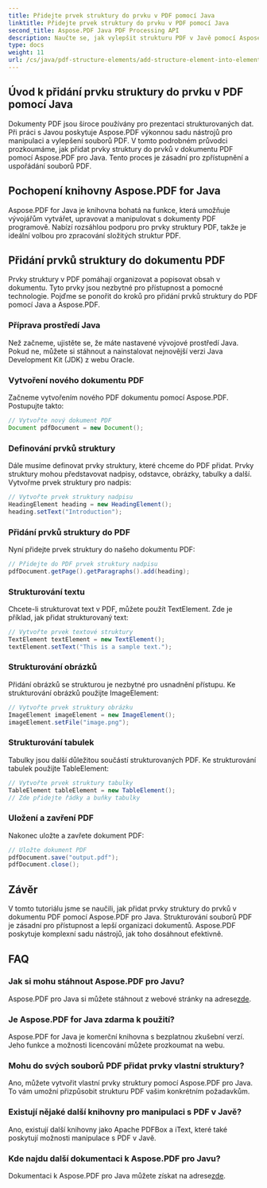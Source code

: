 ```yaml
---
title: Přidejte prvek struktury do prvku v PDF pomocí Java
linktitle: Přidejte prvek struktury do prvku v PDF pomocí Java
second_title: Aspose.PDF Java PDF Processing API
description: Naučte se, jak vylepšit strukturu PDF v Javě pomocí Aspose.PDF pro Javu. Tento podrobný průvodce popisuje přidávání prvků struktury pro přístupné a organizované soubory PDF.
type: docs
weight: 11
url: /cs/java/pdf-structure-elements/add-structure-element-into-element-in-pdf-using-java/
---
```


## Úvod k přidání prvku struktury do prvku v PDF pomocí Java

Dokumenty PDF jsou široce používány pro prezentaci strukturovaných dat. Při práci s Javou poskytuje Aspose.PDF výkonnou sadu nástrojů pro manipulaci a vylepšení souborů PDF. V tomto podrobném průvodci prozkoumáme, jak přidat prvky struktury do prvků v dokumentu PDF pomocí Aspose.PDF pro Java. Tento proces je zásadní pro zpřístupnění a uspořádání souborů PDF.

## Pochopení knihovny Aspose.PDF for Java

Aspose.PDF for Java je knihovna bohatá na funkce, která umožňuje vývojářům vytvářet, upravovat a manipulovat s dokumenty PDF programově. Nabízí rozsáhlou podporu pro prvky struktury PDF, takže je ideální volbou pro zpracování složitých struktur PDF.

## Přidání prvků struktury do dokumentu PDF

Prvky struktury v PDF pomáhají organizovat a popisovat obsah v dokumentu. Tyto prvky jsou nezbytné pro přístupnost a pomocné technologie. Pojďme se ponořit do kroků pro přidání prvků struktury do PDF pomocí Java a Aspose.PDF.

### Příprava prostředí Java

Než začneme, ujistěte se, že máte nastavené vývojové prostředí Java. Pokud ne, můžete si stáhnout a nainstalovat nejnovější verzi Java Development Kit (JDK) z webu Oracle.

### Vytvoření nového dokumentu PDF

Začneme vytvořením nového PDF dokumentu pomocí Aspose.PDF. Postupujte takto:

```java
// Vytvořte nový dokument PDF
Document pdfDocument = new Document();
```

### Definování prvků struktury

Dále musíme definovat prvky struktury, které chceme do PDF přidat. Prvky struktury mohou představovat nadpisy, odstavce, obrázky, tabulky a další. Vytvořme prvek struktury pro nadpis:

```java
// Vytvořte prvek struktury nadpisu
HeadingElement heading = new HeadingElement();
heading.setText("Introduction");
```

### Přidání prvků struktury do PDF

Nyní přidejte prvek struktury do našeho dokumentu PDF:

```java
// Přidejte do PDF prvek struktury nadpisu
pdfDocument.getPage().getParagraphs().add(heading);
```

### Strukturování textu

Chcete-li strukturovat text v PDF, můžete použít TextElement. Zde je příklad, jak přidat strukturovaný text:

```java
// Vytvořte prvek textové struktury
TextElement textElement = new TextElement();
textElement.setText("This is a sample text.");
```

### Strukturování obrázků

Přidání obrázků se strukturou je nezbytné pro usnadnění přístupu. Ke strukturování obrázků použijte ImageElement:

```java
// Vytvořte prvek struktury obrázku
ImageElement imageElement = new ImageElement();
imageElement.setFile("image.png");
```

### Strukturování tabulek

Tabulky jsou další důležitou součástí strukturovaných PDF. Ke strukturování tabulek použijte TableElement:

```java
// Vytvořte prvek struktury tabulky
TableElement tableElement = new TableElement();
// Zde přidejte řádky a buňky tabulky
```

### Uložení a zavření PDF

Nakonec uložte a zavřete dokument PDF:

```java
// Uložte dokument PDF
pdfDocument.save("output.pdf");
pdfDocument.close();
```

## Závěr

V tomto tutoriálu jsme se naučili, jak přidat prvky struktury do prvků v dokumentu PDF pomocí Aspose.PDF pro Java. Strukturování souborů PDF je zásadní pro přístupnost a lepší organizaci dokumentů. Aspose.PDF poskytuje komplexní sadu nástrojů, jak toho dosáhnout efektivně.

## FAQ

### Jak si mohu stáhnout Aspose.PDF pro Javu?

 Aspose.PDF pro Java si můžete stáhnout z webové stránky na adrese[zde](https://releases.aspose.com/pdf/java/).

### Je Aspose.PDF for Java zdarma k použití?

Aspose.PDF for Java je komerční knihovna s bezplatnou zkušební verzí. Jeho funkce a možnosti licencování můžete prozkoumat na webu.

### Mohu do svých souborů PDF přidat prvky vlastní struktury?

Ano, můžete vytvořit vlastní prvky struktury pomocí Aspose.PDF pro Java. To vám umožní přizpůsobit strukturu PDF vašim konkrétním požadavkům.

### Existují nějaké další knihovny pro manipulaci s PDF v Javě?

Ano, existují další knihovny jako Apache PDFBox a iText, které také poskytují možnosti manipulace s PDF v Javě.

### Kde najdu další dokumentaci k Aspose.PDF pro Javu?

 Dokumentaci k Aspose.PDF pro Java můžete získat na adrese[zde](https://reference.aspose.com/pdf/java/).
